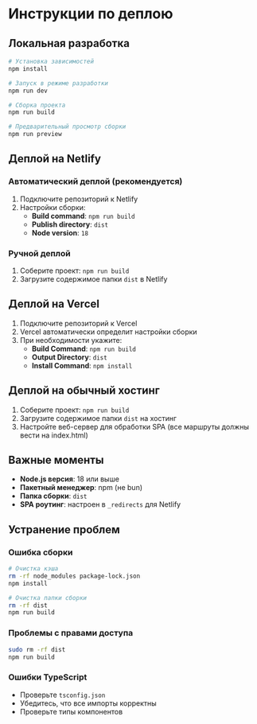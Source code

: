 # Инструкции по деплою

## Локальная разработка

```bash
# Установка зависимостей
npm install

# Запуск в режиме разработки
npm run dev

# Сборка проекта
npm run build

# Предварительный просмотр сборки
npm run preview
```

## Деплой на Netlify

### Автоматический деплой (рекомендуется)

1. Подключите репозиторий к Netlify
2. Настройки сборки:
   - **Build command**: `npm run build`
   - **Publish directory**: `dist`
   - **Node version**: `18`

### Ручной деплой

1. Соберите проект: `npm run build`
2. Загрузите содержимое папки `dist` в Netlify

## Деплой на Vercel

1. Подключите репозиторий к Vercel
2. Vercel автоматически определит настройки сборки
3. При необходимости укажите:
   - **Build Command**: `npm run build`
   - **Output Directory**: `dist`
   - **Install Command**: `npm install`

## Деплой на обычный хостинг

1. Соберите проект: `npm run build`
2. Загрузите содержимое папки `dist` на хостинг
3. Настройте веб-сервер для обработки SPA (все маршруты должны вести на index.html)

## Важные моменты

- **Node.js версия**: 18 или выше
- **Пакетный менеджер**: npm (не bun)
- **Папка сборки**: `dist`
- **SPA роутинг**: настроен в `_redirects` для Netlify

## Устранение проблем

### Ошибка сборки

```bash
# Очистка кэша
rm -rf node_modules package-lock.json
npm install

# Очистка папки сборки
rm -rf dist
npm run build
```

### Проблемы с правами доступа

```bash
sudo rm -rf dist
npm run build
```

### Ошибки TypeScript

- Проверьте `tsconfig.json`
- Убедитесь, что все импорты корректны
- Проверьте типы компонентов
